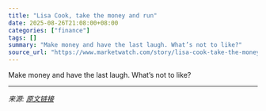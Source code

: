 ```yaml
---
title: "Lisa Cook, take the money and run"
date: 2025-08-26T21:08:00+08:00
categories: ["finance"]
tags: []
summary: "Make money and have the last laugh. What’s not to like?"
source_url: "https://www.marketwatch.com/story/lisa-cook-take-the-money-and-run-a8edfea4?mod=mw_rss_topstories"
---
```


Make money and have the last laugh. What’s not to like?

---

*来源: [原文链接](https://www.marketwatch.com/story/lisa-cook-take-the-money-and-run-a8edfea4?mod=mw_rss_topstories)*
